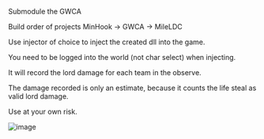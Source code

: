 Submodule the GWCA

Build order of projects MinHook -> GWCA -> MileLDC

Use injector of choice to inject the created dll into the game.

You need to be logged into the world (not char select) when injecting.

It will record the lord damage for each team in the observe.

The damage recorded is only an estimate, because it counts the life steal as valid lord damage.

Use at your own risk.

![image](https://github.com/user-attachments/assets/81ee3754-cdd5-4240-ae2d-bd3310f1e305)
